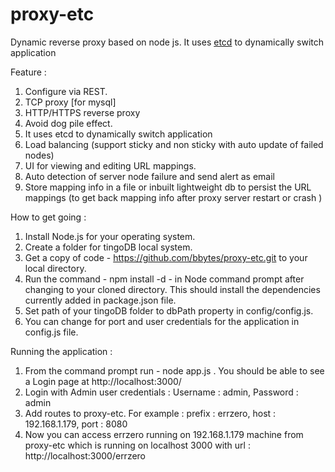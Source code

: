 proxy-etc
=========

Dynamic reverse proxy based on node js.  It uses [etcd](https://github.com/coreos/etcd) to dynamically switch application

Feature :
 1. Configure via REST.
 2. TCP proxy [for mysql]
 3. HTTP/HTTPS reverse proxy
 4. Avoid dog pile effect.
 5. It uses etcd to dynamically switch application 
 6. Load balancing (support sticky and non sticky with auto update of failed nodes)
 7. UI for viewing and editing URL mappings.
 8. Auto detection of server node failure and send alert as email 
 9. Store mapping info in a file or inbuilt lightweight db to persist the URL mappings (to get back mapping info after proxy server restart or crash )
 
 
How to get going :
 
 1. Install Node.js for your operating system.
 2. Create a folder for tingoDB local system.
 3. Get a copy of code - https://github.com/bbytes/proxy-etc.git to your local directory.
 4. Run the command - npm install -d - in Node command prompt after changing to your cloned directory.
    This should install the dependencies currently added in package.json file.
 5. Set path of your tingoDB folder to dbPath property in config/config.js.
 6. You can change for port and user credentials for the application in config.js file.
    
 
Running the application : 

 1. From the command prompt run - node app.js . You should be able to see a Login page at http://localhost:3000/
 2. Login with Admin user credentials : Username : admin, Password : admin
 3. Add routes to proxy-etc. For example : prefix : errzero, host : 192.168.1.179, port : 8080
 4. Now you can access errzero running on 192.168.1.179 machine from proxy-etc which is running on localhost 3000 with url  : http://localhost:3000/errzero
              
              
              
              
              
 
 
 
